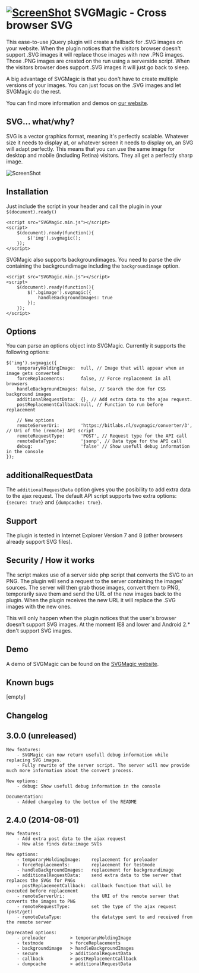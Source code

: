 [![ScreenShot](http://svgmagic.bitlabs.nl/svgmagic_tweakers.png)](http://svgmagic.bitlabs.nl)
SVGMagic - Cross browser SVG
========
This ease-to-use jQuery plugin will create a fallback for .SVG images on your website. When the plugin notices that the visitors browser doesn't support .SVG images it will replace those images with new .PNG images. Those .PNG images are created on the run using a serverside script. When the visitors browser does support .SVG images it will just go back to sleep.

A big advantage of SVGMagic is that you don't have to create multiple versions of your images. You can just focus on the .SVG images and let SVGMagic do the rest. 

You can find more information and demos on [our website](http://svgmagic.bitlabs.nl/).

SVG... what/why?
------------
SVG is a vector graphics format, meaning it's perfectly scalable. Whatever size it needs to display at, or whatever screen it needs to display on, an SVG will adapt perfectly. This means that you can use the same image for desktop and mobile (including Retina) visitors. They all get a perfectly sharp image.

![ScreenShot](http://www.chriscullmann.com/wp-content/uploads/2013/04/svg-image-comparison.png)

Installation
------------
Just include the script in your header and call the plugin in your ```$(document).ready()```
```code
<script src="SVGMagic.min.js"></script>
<script>
	$(document).ready(function(){
		$('img').svgmagic();
	});
</script>
```
SVGMagic also supports backgroundimages. You need to parse the div containing the backgroundimage including the ```backgroundimage``` option.
```code
<script src="SVGMagic.min.js"></script>
<script>
	$(document).ready(function(){
		$('.bgimage').svgmagic({
            handleBackgroundImages: true
        });
	});
</script>
```

Options
-------
You can parse an options object into SVGMagic. Currently it supports the following options:
```code
$('img').svgmagic({
    temporaryHoldingImage:  null, // Image that will appear when an image gets converted
    forceReplacements:      false, // Force replacement in all browsers
    handleBackgroundImages: false, // Search the dom for CSS background images
    additionalRequestData:  {}, // Add extra data to the ajax request. 
    postReplacementCallback:null, // Function to run before replacement

    // New options
    remoteServerUri:        'https://bitlabs.nl/svgmagic/converter/3', // Uri of the (remote) API script
    remoteRequestType:      'POST', // Request type for the API call
    remoteDataType:         'jsonp', // Data type for the API call
    debug:                  'false' // Show usefull debug information in the console
});
```

additionalRequestData
-------
The ```additionalRequestData``` option gives you the posibility to add extra data to the ajax request. The default API script supports two extra options: ```{secure: true}``` and ```{dumpcache: true}```. 

Support
-------
The plugin is tested in Internet Explorer Version 7 and 8 (other browsers already support SVG files).

Security / How it works
--------
The script makes use of a server side php script that converts the SVG to an PNG. The plugin will send a request to the server containing the images' sources. The server will then grab those images, convert them to PNG, temporarily save them and send the URL of the new images back to the plugin. When the plugin receives the new URL it will replace the .SVG images with the new ones. 

This will only happen when the plugin notices that the user's browser doesn't support SVG images. At the moment IE8 and lower and Android 2.* don't support SVG images. 

Demo
----
A demo of SVGMagic can be found on the [SVGMagic website](http://svgmagic.bitlabs.nl/).

Known bugs
----------
[empty]

Changelog
----------
## 3.0.0 (unreleased)

    New features:
        - SVGMagic can now return usefull debug information while replacing SVG images. 
        - Fully rewrite of the server script. The server will now provide much more information about the convert process.

    New options:
        - debug: Show usefull debug information in the console

    Documentation:
        - Added changelog to the bottom of the README

## 2.4.0 (2014-08-01)
    
    New features: 
        - Add extra post data to the ajax request
        - Now also finds data:image SVGs
        
    New options:
        - temporaryHoldingImage:    replacement for preloader
        - forceReplacements:        replacement for testmode
        - handleBackgroundImages:   replacement for backgroundimage
        - additionalRequestData:    send extra data to the server that replaces the SVGs for PNGs
        - postReplacementCallback:  callback function that will be executed before replacement
        - remoteServerUri:          the URI of the remote server that converts the images to PNG
        - remoteRequestType:        set the type of the ajax request (post/get)
        - remoteDataType:           the datatype sent to and received from the remote server
        
    Deprecated options:
        - preloader         > temporaryHoldingImage
        - testmode          > forceReplacements
        - backgroundimage   > handleBackgroundImages
        - secure            > additionalRequestData
        - callback          > postReplacementCallback
        - dumpcache         > additionalRequestData